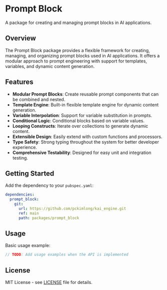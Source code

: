 # Prompt Block

A package for creating and managing prompt blocks in AI applications.

## Overview

The Prompt Block package provides a flexible framework for creating, managing, and organizing prompt blocks used in AI applications. It offers a modular approach to prompt engineering with support for templates, variables, and dynamic content generation.

## Features

- **Modular Prompt Blocks**: Create reusable prompt components that can be combined and nested.
- **Template Engine**: Built-in flexible template engine for dynamic content generation.
- **Variable Interpolation**: Support for variable substitution in prompts.
- **Conditional Logic**: Conditional blocks based on variable values.
- **Looping Constructs**: Iterate over collections to generate dynamic content.
- **Extensible Design**: Easily extend with custom functions and processors.
- **Type Safety**: Strong typing throughout the system for better developer experience.
- **Comprehensive Testability**: Designed for easy unit and integration testing.

## Getting Started

Add the dependency to your `pubspec.yaml`:

```yaml
dependencies:
  prompt_block:
    git:
      url: https://github.com/pckimlong/kai_engine.git
      ref: main
      path: packages/prompt_block
```

## Usage

Basic usage example:

```dart
// TODO: Add usage examples when the API is implemented
```

## License

MIT License - see [LICENSE](LICENSE) file for details.